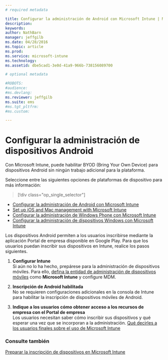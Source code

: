 ```yaml
---
# required metadata

title: Configurar la administración de Android con Microsoft Intune | Microsoft Intune
description:
keywords:
author: NathBarn
manager: jeffgilb
ms.date: 04/28/2016
ms.topic: article
ms.prod:
ms.service: microsoft-intune
ms.technology:
ms.assetid: dbe5cad1-3e0d-41a9-966b-738156089700

# optional metadata

#ROBOTS:
#audience:
#ms.devlang:
ms.reviewer: jeffgilb
ms.suite: ems
#ms.tgt_pltfrm:
#ms.custom:

---
```


# Configurar la administración de dispositivos Android
Con Microsoft Intune, puede habilitar BYOD (Bring Your Own Device) para dispositivos Android sin ningún trabajo adicional para la plataforma.

Seleccione entre las siguientes opciones de plataformas de dispositivo para más información:

> [!div class="op_single_selector"]
- [Configurar la administración de Android con Microsoft Intune](set-up-android-management-with-microsoft-intune.md)
- [Set up iOS and Mac management with Microsoft Intune](set-up-ios-and-mac-management-with-microsoft-intune.md)
- [Configurar la administración de Windows Phone con Microsoft Intune](set-up-windows-phone-management-with-microsoft-intune.md)
- [Configurar la administración de dispositivos Windows con Microsoft Intune](set-up-windows-device-management-with-microsoft-intune.md)

Los dispositivos Android permiten a los usuarios inscribirse mediante la aplicación Portal de empresa disponible en Google Play. Para que los usuarios puedan inscribir sus dispositivos en Intune, realice los pasos siguientes.

1.  **Configurar Intune**<br>
    Si aún no lo ha hecho, prepárese para la administración de dispositivos móviles. Para ello, [defina la entidad de administración de dispositivos móviles](get-ready-to-enroll-devices-in-microsoft-intune.md#set-mobile-device-management-authority) como **Microsoft Intune** y configure MDM.

2.  **Inscripción de Android habilitada**<br>
    No se requieren configuraciones adicionales en la consola de Intune para habilitar la inscripción de dispositivos móviles de Android.

3.  **Indique a los usuarios cómo obtener acceso a los recursos de empresa con el Portal de empresa**<br>
    Los usuarios necesitan saber cómo inscribir sus dispositivos y qué esperar una vez que se incorporan a la administración. [Qué decirles a los usuarios finales sobre el uso de Microsoft Intune](what-to-tell-your-end-users-about-using-microsoft-intune.md)

### Consulte también
[Preparar la inscripción de dispositivos en Microsoft Intune](get-ready-to-enroll-devices-in-microsoft-intune.md)


<!--HONumber=May16_HO1-->


